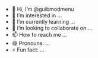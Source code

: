 - 👋 Hi, I’m @guibmodmenu
- 👀 I’m interested in ...
- 🌱 I’m currently learning ...
- 💞️ I’m looking to collaborate on ...
- 📫 How to reach me ...
- 😄 Pronouns: ...
- ⚡ Fun fact: ...

<!---
guibmodmenu/guibmodmenu is a ✨ special ✨ repository because its `README.md` (this file) appears on your GitHub profile.
You can click the Preview link to take a look at your changes.
--->
